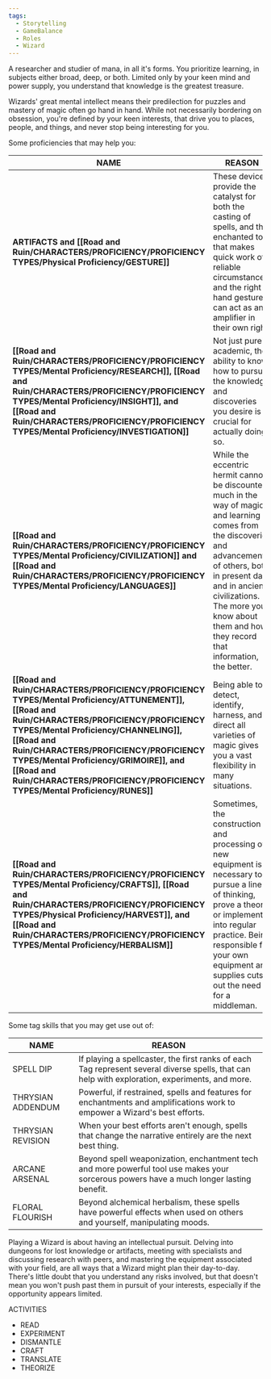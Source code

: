 ```yaml
---
tags:
  - Storytelling
  - GameBalance
  - Roles
  - Wizard
---
```

A researcher and studier of mana, in all it's forms. You prioritize learning, in subjects either broad, deep, or both. Limited only by your keen mind and power supply, you understand that knowledge is the greatest treasure.

Wizards' great mental intellect means their predilection for puzzles and mastery of magic often go hand in hand. While not necessarily bordering on obsession, you're defined by your keen interests, that drive you to places, people, and things, and never stop being interesting for you.





Some proficiencies that may help you:

| NAME                                                                  | REASON                                                                                                                                                                                                                                                                          |
| --------------------------------------------------------------------- | ------------------------------------------------------------------------------------------------------------------------------------------------------------------------------------------------------------------------------------------------------------------------------- |
|  **ARTIFACTS and [[Road and Ruin/CHARACTERS/PROFICIENCY/PROFICIENCY TYPES/Physical Proficiency/GESTURE]]**                                        | These devices provide the catalyst for both the casting of spells, and the enchanted tool that makes quick work of reliable circumstances, and the right hand gestures can act as an amplifier in their own right.                                                              |
|  **[[Road and Ruin/CHARACTERS/PROFICIENCY/PROFICIENCY TYPES/Mental Proficiency/RESEARCH]], [[Road and Ruin/CHARACTERS/PROFICIENCY/PROFICIENCY TYPES/Mental Proficiency/INSIGHT]], and [[Road and Ruin/CHARACTERS/PROFICIENCY/PROFICIENCY TYPES/Mental Proficiency/INVESTIGATION]]**                 | Not just purely academic, the ability to know how to pursue the knowledge and discoveries you desire is crucial for actually doing so.                                                                                                                                          |
|  **[[Road and Ruin/CHARACTERS/PROFICIENCY/PROFICIENCY TYPES/Mental Proficiency/CIVILIZATION]] and [[Road and Ruin/CHARACTERS/PROFICIENCY/PROFICIENCY TYPES/Mental Proficiency/LANGUAGES]]**                               | While the eccentric hermit cannot be discounted, much in the way of magic and learning comes from the discoveries and advancements of others, both in present day, and in ancient civilizations. The more you know about them and how they record that information, the better. |
|  **[[Road and Ruin/CHARACTERS/PROFICIENCY/PROFICIENCY TYPES/Mental Proficiency/ATTUNEMENT]], [[Road and Ruin/CHARACTERS/PROFICIENCY/PROFICIENCY TYPES/Mental Proficiency/CHANNELING]], [[Road and Ruin/CHARACTERS/PROFICIENCY/PROFICIENCY TYPES/Mental Proficiency/GRIMOIRE]], and [[Road and Ruin/CHARACTERS/PROFICIENCY/PROFICIENCY TYPES/Mental Proficiency/RUNES]]**      | Being able to detect, identify, harness, and direct all varieties of magic gives you a vast flexibility in many situations.                                                                                                                                                     |
| **[[Road and Ruin/CHARACTERS/PROFICIENCY/PROFICIENCY TYPES/Mental Proficiency/CRAFTS]], [[Road and Ruin/CHARACTERS/PROFICIENCY/PROFICIENCY TYPES/Physical Proficiency/HARVEST]], and [[Road and Ruin/CHARACTERS/PROFICIENCY/PROFICIENCY TYPES/Mental Proficiency/HERBALISM]]**                        | Sometimes, the construction and processing of new equipment is necessary to pursue a line of thinking, prove a theory, or implement it into regular practice. Being responsible for your own equipment and supplies cuts out the need for a middleman.                          |

Some tag skills that you may get use out of:

| NAME              | REASON                                                                                                                                         |
| ----------------- | ---------------------------------------------------------------------------------------------------------------------------------------------- |
| SPELL DIP         | If playing a spellcaster, the first ranks of each Tag represent several diverse spells, that can help with exploration, experiments, and more. |
| THRYSIAN ADDENDUM | Powerful, if restrained, spells and features for enchantments and amplifications work to empower a Wizard's best efforts.                      |
| THRYSIAN REVISION | When your best efforts aren't enough, spells that change the narrative entirely are the next best thing.                                       |
| ARCANE ARSENAL    | Beyond spell weaponization, enchantment tech and more powerful tool use makes your sorcerous powers have a much longer lasting benefit.        |
| FLORAL FLOURISH   | Beyond alchemical herbalism, these spells have powerful effects when used on others and yourself, manipulating moods.                          |
Playing a Wizard is about having an intellectual pursuit. Delving into dungeons for lost knowledge or artifacts, meeting with specialists and discussing research with peers, and mastering the equipment associated with your field, are all ways that a Wizard might plan their day-to-day. There's little doubt that you understand any risks involved, but that doesn't mean you won't push past them in pursuit of your interests, especially if the opportunity appears limited.



ACTIVITIES

- READ
- EXPERIMENT
- DISMANTLE
- CRAFT
- TRANSLATE
- THEORIZE